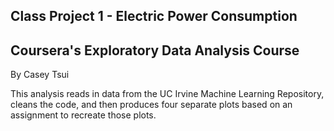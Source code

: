 ## Class Project 1 - Electric Power Consumption


Coursera's Exploratory Data Analysis Course
-------------------------------------------

By Casey Tsui

This analysis reads in data from the UC Irvine Machine Learning Repository, cleans the code, and then produces four separate plots based on an assignment to recreate those plots.
